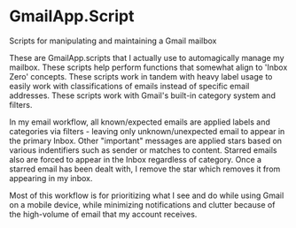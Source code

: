 # GmailApp.Script

Scripts for manipulating and maintaining a Gmail mailbox

These are GmailApp.scripts that I actually use to automagically manage my mailbox. These scripts help perform functions that somewhat align to 'Inbox Zero' concepts. These scripts work in tandem with heavy label usage to easily work with classifications of emails instead of specific email addresses. These scripts work with Gmail's built-in category system and filters.

In my email workflow, all known/expected emails are applied labels and categories via filters - leaving only unknown/unexpected email to appear in the primary Inbox. Other "important" messages are applied stars based on various indentifiers such as sender or matches to content. Starred emails also are forced to appear in the Inbox regardless of category. Once a starred email has been dealt with, I remove the star which removes it from appearing in my inbox.

Most of this workflow is for prioritizing what I see and do while using Gmail on a mobile device, while minimizing notifications and clutter because of the high-volume of email that my account receives.
